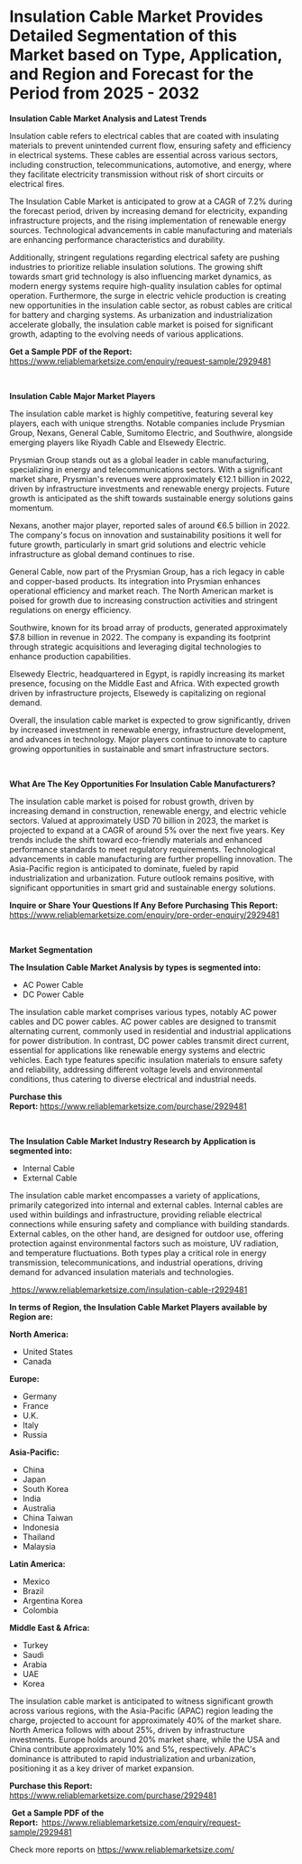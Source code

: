 <p><h1>Insulation Cable Market Provides Detailed Segmentation of this Market based on Type, Application, and Region and Forecast for the Period from 2025 - 2032</h1></p><p><strong>Insulation Cable Market Analysis and Latest Trends</strong></p>
<p><p>Insulation cable refers to electrical cables that are coated with insulating materials to prevent unintended current flow, ensuring safety and efficiency in electrical systems. These cables are essential across various sectors, including construction, telecommunications, automotive, and energy, where they facilitate electricity transmission without risk of short circuits or electrical fires.</p><p>The Insulation Cable Market is anticipated to grow at a CAGR of 7.2% during the forecast period, driven by increasing demand for electricity, expanding infrastructure projects, and the rising implementation of renewable energy sources. Technological advancements in cable manufacturing and materials are enhancing performance characteristics and durability. </p><p>Additionally, stringent regulations regarding electrical safety are pushing industries to prioritize reliable insulation solutions. The growing shift towards smart grid technology is also influencing market dynamics, as modern energy systems require high-quality insulation cables for optimal operation. Furthermore, the surge in electric vehicle production is creating new opportunities in the insulation cable sector, as robust cables are critical for battery and charging systems. As urbanization and industrialization accelerate globally, the insulation cable market is poised for significant growth, adapting to the evolving needs of various applications.</p></p>
<p><strong>Get a Sample PDF of the Report:&nbsp;</strong> <a href="https://www.reliablemarketsize.com/enquiry/request-sample/2929481?utm_campaign=3351&utm_medium=2&utm_source=Github&utm_content=ia&utm_term=12032025&utm_id=insulation-cable">https://www.reliablemarketsize.com/enquiry/request-sample/2929481</a></p>
<p>&nbsp;</p>
<p><strong>Insulation Cable Major Market Players</strong></p>
<p><p>The insulation cable market is highly competitive, featuring several key players, each with unique strengths. Notable companies include Prysmian Group, Nexans, General Cable, Sumitomo Electric, and Southwire, alongside emerging players like Riyadh Cable and Elsewedy Electric.</p><p>Prysmian Group stands out as a global leader in cable manufacturing, specializing in energy and telecommunications sectors. With a significant market share, Prysmian's revenues were approximately €12.1 billion in 2022, driven by infrastructure investments and renewable energy projects. Future growth is anticipated as the shift towards sustainable energy solutions gains momentum.</p><p>Nexans, another major player, reported sales of around €6.5 billion in 2022. The company's focus on innovation and sustainability positions it well for future growth, particularly in smart grid solutions and electric vehicle infrastructure as global demand continues to rise.</p><p>General Cable, now part of the Prysmian Group, has a rich legacy in cable and copper-based products. Its integration into Prysmian enhances operational efficiency and market reach. The North American market is poised for growth due to increasing construction activities and stringent regulations on energy efficiency.</p><p>Southwire, known for its broad array of products, generated approximately $7.8 billion in revenue in 2022. The company is expanding its footprint through strategic acquisitions and leveraging digital technologies to enhance production capabilities.</p><p>Elsewedy Electric, headquartered in Egypt, is rapidly increasing its market presence, focusing on the Middle East and Africa. With expected growth driven by infrastructure projects, Elsewedy is capitalizing on regional demand.</p><p>Overall, the insulation cable market is expected to grow significantly, driven by increased investment in renewable energy, infrastructure development, and advances in technology. Major players continue to innovate to capture growing opportunities in sustainable and smart infrastructure sectors.</p></p>
<p>&nbsp;</p>
<p><strong>What Are The Key Opportunities For Insulation Cable Manufacturers?</strong></p>
<p><p>The insulation cable market is poised for robust growth, driven by increasing demand in construction, renewable energy, and electric vehicle sectors. Valued at approximately USD 70 billion in 2023, the market is projected to expand at a CAGR of around 5% over the next five years. Key trends include the shift toward eco-friendly materials and enhanced performance standards to meet regulatory requirements. Technological advancements in cable manufacturing are further propelling innovation. The Asia-Pacific region is anticipated to dominate, fueled by rapid industrialization and urbanization. Future outlook remains positive, with significant opportunities in smart grid and sustainable energy solutions.</p></p>
<p><strong>Inquire or Share Your Questions If Any Before Purchasing This Report:</strong> <a href="https://www.reliablemarketsize.com/enquiry/pre-order-enquiry/2929481?utm_campaign=3351&utm_medium=2&utm_source=Github&utm_content=ia&utm_term=12032025&utm_id=insulation-cable">https://www.reliablemarketsize.com/enquiry/pre-order-enquiry/2929481</a></p>
<p>&nbsp;</p>
<p><strong>Market Segmentation</strong></p>
<p><strong>The Insulation Cable Market Analysis by types is segmented into:</strong></p>
<p><ul><li>AC Power Cable</li><li>DC Power Cable</li></ul></p>
<p><p>The insulation cable market comprises various types, notably AC power cables and DC power cables. AC power cables are designed to transmit alternating current, commonly used in residential and industrial applications for power distribution. In contrast, DC power cables transmit direct current, essential for applications like renewable energy systems and electric vehicles. Each type features specific insulation materials to ensure safety and reliability, addressing different voltage levels and environmental conditions, thus catering to diverse electrical and industrial needs.</p></p>
<p><strong>Purchase this Report:&nbsp;</strong><a href="https://www.reliablemarketsize.com/purchase/2929481?utm_campaign=3351&utm_medium=2&utm_source=Github&utm_content=ia&utm_term=12032025&utm_id=insulation-cable">https://www.reliablemarketsize.com/purchase/2929481</a></p>
<p>&nbsp;</p>
<p><strong>The Insulation Cable Market Industry Research by Application is segmented into:</strong></p>
<p><ul><li>Internal Cable</li><li>External Cable</li></ul></p>
<p><p>The insulation cable market encompasses a variety of applications, primarily categorized into internal and external cables. Internal cables are used within buildings and infrastructure, providing reliable electrical connections while ensuring safety and compliance with building standards. External cables, on the other hand, are designed for outdoor use, offering protection against environmental factors such as moisture, UV radiation, and temperature fluctuations. Both types play a critical role in energy transmission, telecommunications, and industrial operations, driving demand for advanced insulation materials and technologies.</p></p>
<p><a href="https://www.reliablemarketsize.com/insulation-cable-r2929481?utm_campaign=3351&utm_medium=2&utm_source=Github&utm_content=ia&utm_term=12032025&utm_id=insulation-cable">&nbsp;https://www.reliablemarketsize.com/insulation-cable-r2929481</a></p>
<p><strong>In terms of Region, the Insulation Cable Market Players available by Region are:</strong></p>
<p>
    <p> <strong> North America: </strong>
        <ul>
            <li>United States</li>
            <li>Canada</li>
        </ul>
        </p> 
    <p> <strong> Europe: </strong>
        <ul>
            <li>Germany</li>
            <li>France</li>
            <li>U.K.</li>
            <li>Italy</li>
            <li>Russia</li>
        </ul>
        </p> 
    <p> <strong> Asia-Pacific: </strong>
        <ul>
            <li>China</li>
            <li>Japan</li>
            <li>South Korea</li>
            <li>India</li>
            <li>Australia</li>
            <li>China Taiwan</li>
            <li>Indonesia</li>
            <li>Thailand</li>
            <li>Malaysia</li>
        </ul>
        </p> 
    <p> <strong> Latin America: </strong>
        <ul>
            <li>Mexico</li>
            <li>Brazil</li>
            <li>Argentina Korea</li>
            <li>Colombia</li>
        </ul>
        </p> 
    <p> <strong> Middle East & Africa: </strong>
        <ul>
            <li>Turkey</li>
            <li>Saudi</li>
            <li>Arabia</li>
            <li>UAE</li>
            <li>Korea</li>
        </ul>
    </p>
    </p>
<p><p>The insulation cable market is anticipated to witness significant growth across various regions, with the Asia-Pacific (APAC) region leading the charge, projected to account for approximately 40% of the market share. North America follows with about 25%, driven by infrastructure investments. Europe holds around 20% market share, while the USA and China contribute approximately 10% and 5%, respectively. APAC's dominance is attributed to rapid industrialization and urbanization, positioning it as a key driver of market expansion.</p></p>
<p><strong>Purchase this Report: </strong><a href="https://www.reliablemarketsize.com/purchase/2929481?utm_campaign=3351&utm_medium=2&utm_source=Github&utm_content=ia&utm_term=12032025&utm_id=insulation-cable">https://www.reliablemarketsize.com/purchase/2929481</a></p>
<p>&nbsp;<strong>Get a Sample PDF of the Report:&nbsp;&nbsp;</strong><a href="https://www.reliablemarketsize.com/enquiry/request-sample/2929481?utm_campaign=3351&utm_medium=2&utm_source=Github&utm_content=ia&utm_term=12032025&utm_id=insulation-cable">https://www.reliablemarketsize.com/enquiry/request-sample/2929481</a></p>
<p><strong></strong></p>
<p>Check more reports on <a href="https://www.reliablemarketsize.com/?utm_campaign=3351&utm_medium=2&utm_source=Github&utm_content=ia&utm_term=12032025&utm_id=insulation-cable">https://www.reliablemarketsize.com/</a></p>